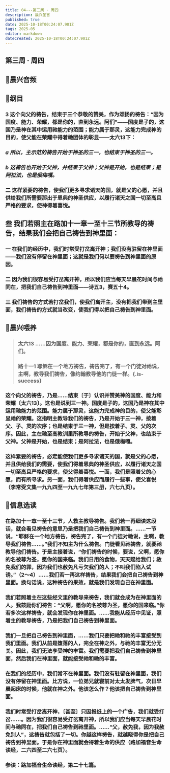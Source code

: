 ```yaml
---
title: 04---第三周 · 周四
description: 晨兴圣言
published: true
date: 2025-10-18T00:24:07.901Z
tags: 2025-05
editor: markdown
dateCreated: 2025-10-18T00:24:07.901Z
---
```


## 第三周 · 周四
## 🎵晨兴音频

## 📖纲目

### 3    这个向父的祷告，结束于三个恭敬的赞美，作为颂扬的祷告：“因为国度、能力、荣耀，都是你的，直到永远。阿们”——国度是子的，这国乃是神在其中运用祂能力的范围；能力属于那灵，这能力完成神的目的，使父能在荣耀中得着祂团体的彰显——太六13下：

### *a    所以，主示范的祷告开始于神圣的三一，也结束于神圣的三一。*

### *b    这祷告也开始于父神，并结束于父神；父神是开始，也是结束；是阿拉法，也是俄梅嘎。*

### 二    这样紧要的祷告，使我们更多寻求诸天的国，就是父的心愿，并且供给我们所需要那出于恩典的神圣供应，以履行诸天之国一切至高且严格的要求，使神得着喜悦。

## 叁    我们若照主在路加十一章一至十三节所教导的祷告，结果我们会把自己祷告到神里面：

### 一    在我们的经历中，我们时常受打岔离开神；我们没有驻留在神里面——我们没有停留在神里面；这就是我们何以要祷告到神里面的原因。

### 二    因为我们很容易受打岔离开神，所以我们应当每天早晨花时间与祂同在，把我们自己祷告到神里面——诗五3，赛五十4。

### 三    我们祷告的方式若打岔我们，使我们离开主，没有把我们带到主里面，我们祷告的方式就当改变，使我们得以把自己祷告到神里面。

## 📖晨兴喂养

>### 太六13    ……因为国度、能力、荣耀，都是你的，直到永远。阿们。
>
>### 路十一1    耶稣在一个地方祷告，祷告完了，有一个门徒对祂说，主啊，教导我们祷告，像约翰教导他的门徒一样。{.is-success}

### 这个向父的祷告，乃是……结束〔于〕认识并赞美神的国度、能力和荣耀〔太六13〕。这也是说到三一神。国度是子的，这国乃是神在其中运用祂能力的范围。能力属于那灵，这能力完成神的目的，使父能彰显祂的荣耀。这指明主教导我们的祷告，乃是开始于三一神，按着父、子、灵的次序；也是结束于三一神，但是按着子、灵、父的次序。因此，主在祂至高教训里所教导的祷告，开始于父神，也结束于父神。父神是开始，也是结束；是阿拉法，也是俄梅嘎。

### 这样紧要的祷告，必定能使我们更多寻求诸天的国，就是父的心愿，并且供给我们的需要，使我们得着恩典的神圣供应，以履行诸天之国一切至高且严格的要求，使父得着喜悦。一面，我们是照着父的心愿，而有所寻求。另一面，我们得着供应而履行一些事，使父喜悦（李常受文集一九九四至一九九七年第三册，六七九页）。

## 📖信息选读

### 在路加十一章一至十三节，人救主教导祷告。我们若一再细读这段话，就会看见祷告的意思乃是把我们自己祷告到神里面。……一节说，“耶稣在一个地方祷告，祷告完了，有一个门徒对祂说，主啊，教导我们祷告……。”我们不知主为什么祷告。门徒看见祂祷告，就要祂教导他们祷告。于是主接着说，“你们祷告的时候，要说，父啊，愿你的名被尊为圣，愿你的国来临。我们日用的食物，天天赐给我们；赦免我们的罪，因为我们也赦免凡亏欠我们的人；不叫我们陷入试诱。”（2～4）……我们若一再这样祷告，结果我们会把自己祷告到神里面。换句话说，这种祷告的果效，就是我们发现自己在神里面。

### 我们若照着主在这些经文里的教导来祷告，我们就会成为在神里面的人。我鼓励你们祷告：“父啊，愿你的名被尊为圣，愿你的国来临。”你若多次这样祷告，就会发现你在神里面。……我能从经历中见证，照着主的教导祷告，乃是把我们自己祷告到神里面。

### 我们一旦把自己祷告到神里面，……我们只要把祂和祂的丰富接受到我们里面。我们从前是堕落的人，完全在神之外，与祂的丰富无分无关。因此，我们无法享受神的丰富。我们需要把我们自己祷告到神里面，然后我们在神里面，就能接受祂和祂的丰富。

### 在我们的经历中，我们常不在神里面。我们没有驻留在神里面，我们没有停留在神里面。比方说，一位弟兄就寝前对太太发脾气，次日早晨起床的时候，他就在神之外。他该怎么作？他该把自己祷告到神里面。

### 我们时常受打岔离开神，〔甚至〕只因报纸上的一个广告，我们就受打岔……。因为我们很容易受打岔离开神，所以我们应当每天早晨花时间与祂同在，把我们自己祷告到祂里面。……“父，赦免我，因为我赦免别人”，这祷告就包括了一切。你越这样祷告，就越晓得你是把自己祷告到神里面。于是你在神里面就会得着生命的供应（路加福音生命读经，二六四至二六七页）。

### 参读：路加福音生命读经，第二十七篇。
<!-- Google tag (gtag.js) -->
<script async src="https://www.googletagmanager.com/gtag/js?id=G-1P8709Z16T"></script>
<script>
  window.dataLayer = window.dataLayer || [];
  function gtag(){dataLayer.push(arguments);}
  gtag('js', new Date());

  gtag('config', 'G-1P8709Z16T');
</script>
